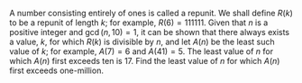 A number consisting entirely of ones is called a repunit. We shall define $R(k)$ to be a repunit of length $k$; for example, $R(6) = 111111$.
Given that $n$ is a positive integer and $\gcd(n, 10) = 1$, it can be shown that there always exists a value, $k$, for which $R(k)$ is divisible by $n$, and let $A(n)$ be the least such value of $k$; for example, $A(7) = 6$ and $A(41) = 5$.
The least value of $n$ for which $A(n)$ first exceeds ten is $17$.
Find the least value of $n$ for which $A(n)$ first exceeds one-million.